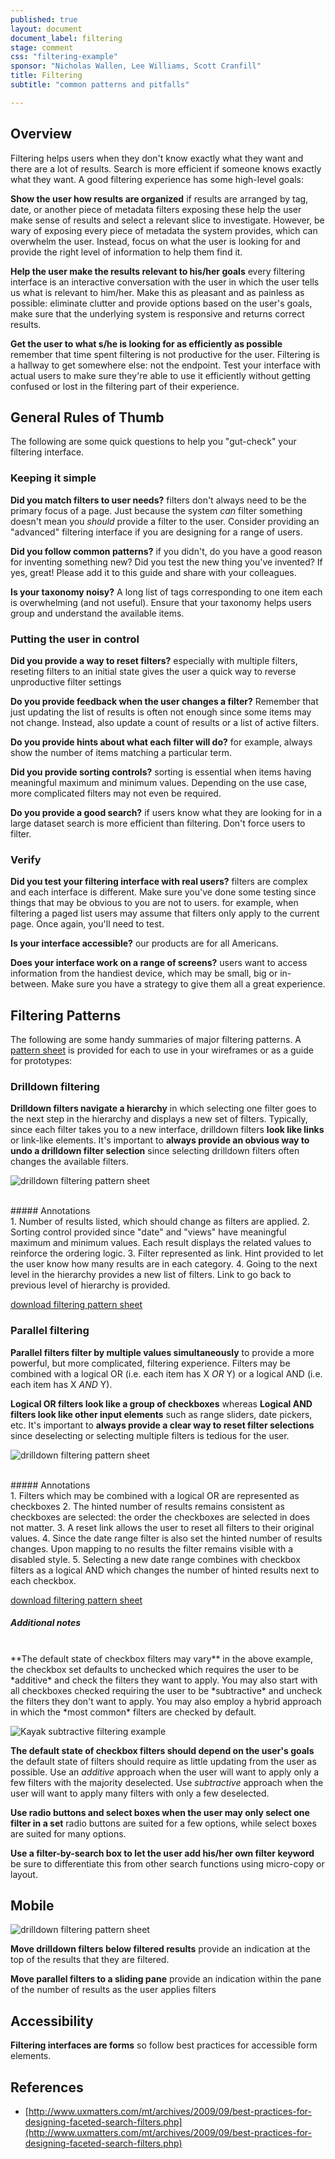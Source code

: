 ```yaml
---
published: true
layout: document
document_label: filtering
stage: comment
css: "filtering-example"
sponsor: "Nicholas Wallen, Lee Williams, Scott Cranfill"
title: Filtering
subtitle: "common patterns and pitfalls"

---
```

## Overview
Filtering helps users when they don't know exactly what they want and there are a lot of results. Search is more efficient if someone knows exactly what they want. A good filtering experience has some high-level goals:

**Show the user how results are organized** if results are arranged by tag, date, or another piece of metadata filters exposing these help the user make sense of results and select a relevant slice to investigate. However, be wary of exposing every piece of metadata the system provides, which can overwhelm the user. Instead, focus on what the user is looking for and provide the right level of information to help them find it. 

**Help the user make the results relevant to his/her goals** every filtering interface is an interactive conversation with the user in which the user tells us what is relevant to him/her. Make this as pleasant and as painless as possible: eliminate clutter and provide options based on the user's goals, make sure that the underlying system is responsive and returns correct results.

**Get the user to what s/he is looking for as efficiently as possible** remember that time spent filtering is not productive for the user. Filtering is a hallway to get somewhere else: not the endpoint. Test your interface with actual users to make sure they're able to use it efficiently without getting confused or lost in the filtering part of their experience.


## General Rules of Thumb 
The following are some quick questions to help you "gut-check" your filtering interface. 

### Keeping it simple

**Did you match filters to user needs?** filters don't always need to be the primary focus of a page. Just because the system *can* filter something doesn't mean you *should* provide a filter to the user. Consider providing an "advanced" filtering interface if you are designing for a range of users. 

**Did you follow common patterns?** if you didn't, do you have a good reason for inventing something new? Did you test the new thing you've invented? If yes, great! Please add it to this guide and share with your colleagues.

**Is your taxonomy noisy?** A long list of tags corresponding to one item each is overwhelming (and not useful). Ensure that your taxonomy helps users group and understand the available items.


### Putting the user in control

**Did you provide a way to reset filters?** especially with multiple filters, reseting filters to an initial state gives the user a quick way to reverse unproductive filter settings

**Do you provide feedback when the user changes a filter?** Remember that just updating the list of results is often not enough since some items may not change. Instead, also update a count of results or a list of active filters.

**Do you provide hints about what each filter will do?** for example, always show the number of items matching a particular term. 

**Did you provide sorting controls?** sorting is essential when items having meaningful maximum and minimum values. Depending on the use case, more complicated filters may not even be required.

**Do you provide a good search?** if users know what they are looking for in a large dataset search is more efficient than filtering. Don't force users to filter.


### Verify

**Did you test your filtering interface with real users?** filters are complex and each interface is different. Make sure you've done some testing since things that may be obvious to you are not to users. for example, when filtering a paged list users may assume that filters only apply to the current page. Once again, you'll need to test. 

**Is your interface accessible?** our products are for all Americans. 

**Does your interface work on a range of screens?** users want to access information from the handiest device, which may be small, big or in-between. Make sure you have a strategy to give them all a great experience.


## Filtering Patterns
The following are some handy summaries of major filtering patterns. A [pattern sheet]([guideAssets]/patterns/filtering-patternsheet.svg) is provided for each to use in your wireframes or as a guide for prototypes:


### Drilldown filtering 

**Drilldown filters navigate a hierarchy** in which selecting one filter goes to the next step in the hierarchy and displays a new set of filters. Typically, since each filter takes you to a new interface, drilldown filters **look like links** or link-like elements. It's important to **always provide an obvious way to undo a drilldown filter selection** since selecting drilldown filters often changes the available filters.

![drilldown filtering pattern sheet]([guideAssets]/patterns/drilldown-filtering-preview.svg)

<br />
##### Annotations
<br />
1. Number of results listed, which should change as filters are applied.
2. Sorting control provided since "date" and "views" have meaningful maximum and minimum values. Each result displays the related values to reinforce the ordering logic.
3. Filter represented as link. Hint provided to let the user know how many results are in each category.
4. Going to the next level in the hierarchy provides a new list of filters. Link to go back to previous level of hierarchy is provided.

[download filtering pattern sheet]([guideAssets]/patterns/filtering-patternsheet.svg)



### Parallel filtering 

**Parallel filters filter by multiple values simultaneously** to provide a more powerful, but more complicated, filtering experience. Filters may be combined with a logical OR (i.e. each item has X *OR* Y) or a logical AND (i.e. each item has X *AND* Y). 

**Logical OR filters look like a group of checkboxes** whereas **Logical AND filters look like other input elements** such as range sliders, date pickers, etc. It's important to **always provide a clear way to reset filter selections** since deselecting or selecting multiple filters is tedious for the user.

![drilldown filtering pattern sheet]([guideAssets]/patterns/parallel-filtering-preview.svg)

<br />
##### Annotations
<br />
1. Filters which may be combined with a logical OR are represented as checkboxes
2. The hinted number of results remains consistent as checkboxes are selected: the order the checkboxes are selected in does not matter.
3. A reset link allows the user to reset all filters to their original values.
4. Since the date range filter is also set the hinted number of results changes. Upon mapping to no results the filter remains visible with a disabled style.
5. Selecting a new date range combines with checkbox filters as a logical AND which changes the number of hinted results next to each checkbox.

[download filtering pattern sheet]([guideAssets]/patterns/filtering-patternsheet.svg)

##### Additional notes
<br />
**The default state of checkbox filters may vary** in the above example, the checkbox set defaults to unchecked which requires the user to be *additive* and check the filters they want to apply. You may also start with all checkboxes checked requiring the user to be *subtractive* and uncheck the filters they don't want to apply. You may also employ a hybrid approach in which the *most common* filters are checked by default.

![Kayak subtractive filtering example]([guideAssets]/images/kayak-filtering-example-01.png)

**The default state of checkbox filters should depend on the user's goals** the default state of filters should require as little updating from the user as possible. Use an *additive* approach when the user will want to apply only a few filters with the majority deselected. Use *subtractive* approach when the user will want to apply many filters with only a few deselected.   

**Use radio buttons and select boxes when the user may only select one filter in a set** radio buttons are suited for a few options, while select boxes are suited for many options.

**Use a filter-by-search box to let the user add his/her own filter keyword** be sure to differentiate this from other search functions using micro-copy or layout.


## Mobile


![drilldown filtering pattern sheet]([guideAssets]/patterns/responsive-filtering-preview.svg)

**Move drilldown filters below filtered results** provide an indication at the top of the results that they are filtered.

**Move parallel filters to a sliding pane** provide an indication within the pane of the number of results as the user applies filters

## Accessibility

**Filtering interfaces are forms** so follow best practices for accessible form elements.

## References

* [http://www.uxmatters.com/mt/archives/2009/09/best-practices-for-designing-faceted-search-filters.php](http://www.uxmatters.com/mt/archives/2009/09/best-practices-for-designing-faceted-search-filters.php)




